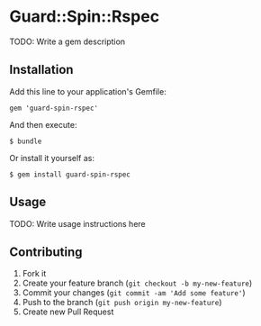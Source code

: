 # Guard::Spin::Rspec

TODO: Write a gem description

## Installation

Add this line to your application's Gemfile:

    gem 'guard-spin-rspec'

And then execute:

    $ bundle

Or install it yourself as:

    $ gem install guard-spin-rspec

## Usage

TODO: Write usage instructions here

## Contributing

1. Fork it
2. Create your feature branch (`git checkout -b my-new-feature`)
3. Commit your changes (`git commit -am 'Add some feature'`)
4. Push to the branch (`git push origin my-new-feature`)
5. Create new Pull Request
